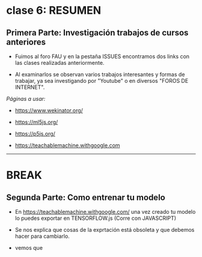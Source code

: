 # clase 6: RESUMEN

## Primera Parte: Investigación trabajos de cursos anteriores

- Fuimos al foro FAU y en la pestaña ISSUES encontramos dos links con las clases realizadas anteriormente.

- Al examinarlos se observan varios trabajos interesantes y formas de trabajar, ya sea investigando por "Youtube" o en diversos "FOROS DE INTERNET".

*Páginas a usar:*

- https://www.wekinator.org/

- https://ml5js.org/

- https://p5js.org/

- https://teachablemachine.withgoogle.com

---
# BREAK

## Segunda Parte: Como entrenar tu modelo

- En https://teachablemachine.withgoogle.com/ una vez creado tu modelo lo puedes exportar en TENSORFLOW.js (Corre con JAVASCRIPT)

- Se nos explica que cosas de la exprtación está obsoleta y que debemos hacer para cambiarlo.

- vemos que <Script> se le da uso en el lenguaje de HTML, también se le puede ordenar al modelo que lea otro archivo y así nos despejamos un poco el código el cual se puede leer en otro sector del código.

# CIERRE DE CLASE
